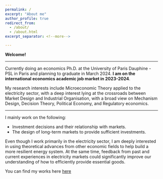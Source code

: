 ```yaml
---
permalink: /
excerpt: "About me"
author_profile: true
redirect_from: 
  - /about/
  - /about.html
excerpt_separator: <!--more-->

---
```


**Welcome!**

------

Currently doing an economics Ph.D. at the University of Paris Dauphine - PSL in Paris and planning to graduate in March 2024.  **I am on the international economics academic job market in 2023-2024**.


My research interests include Microeconomic Theory applied to the electricity sector, with a deep interest lying at the crossroads between Market Design and Industrial Organisation, with a broad view on Mechanism Design, Decision Theory, Political Economy, and Regulatory economics.

------

I mainly work on the following:

- Investment decisions and their relationship with markets. 
- The design of long-term markets to provide sufficient investments. 

Even though I work primarily in the electricity sector, I am deeply interested in using theoretical advances from other economic fields to help build a more resilient energy system. At the same time, feedback from past and current experiences in electricity markets could significantly improve our understanding of how to efficiently provide essential goods.

You can find my works here [here](https://leopoldmonjoie.com/publications/)

   <!--more--> 

